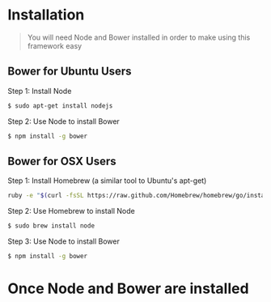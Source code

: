 # Installation
> You will need Node and Bower installed in order to make using this framework easy

## Bower for Ubuntu Users
Step 1: Install Node
```sh
$ sudo apt-get install nodejs
```
Step 2: Use Node to install Bower
```sh
$ npm install -g bower
```

## Bower for OSX Users
Step 1: Install Homebrew (a similar tool to Ubuntu's apt-get)
```sh
ruby -e "$(curl -fsSL https://raw.github.com/Homebrew/homebrew/go/install)"
```
Step 2: Use Homebrew to install Node
```sh
$ sudo brew install node
```
Step 3: Use Node to install Bower
```sh
$ npm install -g bower
```
# Once Node and Bower are installed
